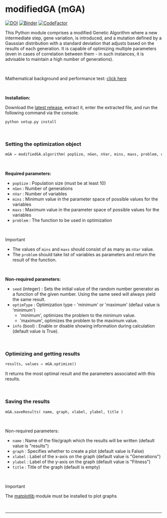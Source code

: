 # modifiedGA (mGA) 
[![DOI](https://zenodo.org/badge/820537288.svg)](https://zenodo.org/doi/10.5281/zenodo.12569211)
[![Binder](https://mybinder.org/badge_logo.svg)](https://mybinder.org/v2/gh/acanbay/modifiedGA/HEAD?labpath=examples.ipynb) 
[![CodeFactor](https://www.codefactor.io/repository/github/acanbay/modifiedga/badge)](https://www.codefactor.io/repository/github/acanbay/modifiedga)

This Python module comprises a modified Genetic Algorithm where a new intermediate step, gene variation, is introduced, and a mutation defined by a Gaussian distribution with a standard deviation that adjusts based on the results of each generation. It is capable of optimizing multiple parameters (even in cases of correlation between them - in such instances, it is advisable to maintain a high number of generations).

<br>

Mathematical background and performance test: [click here](https://github.com/acanbay/modifiedGA/blob/main/modifiedGA.pdf)

<br>

**Installation:**

Download the [latest release](https://github.com/acanbay/modifiedGA/releases), extract it, enter the extracted file, and run the following command via the console.
```console
python setup.py install
```

<br>

### Setting the optimization object

```python
mGA = modifiedGA.algorithm( popSize, nGen, nVar, mins, maxs, problem, optimType, info )
```
<br>

**Required parameters:**
  * `popSize`   : Population size (must be at least 10)
  * `nGen`      : Number of generations
  * `nVar`      : Number of variables
  * `mins`      : Minimum value in the parameter space of possible values for the variables
  * `maxs`      : Maximum value in the parameter space of possible values for the variables
  * `problem`   : The function to be used in optimization

<br>
  
  > [!IMPORTANT]
  > * The values of `mins` and `maxs` should consist of as many as `nVar` value.
  > * The `problem` should take list of variables as parameters and return the result of the function.

<br>

**Non-required parameters:**
  * `seed` (integer) : Sets the initial value of the random number generator as a function of the given number. Using the same seed will always yield the same result.
  * `optimType`      : Optimization type - 'minimum' or 'maximum' (defaul value is 'minimum')
    * 'minimum', optimizes the problem to the minimum value.
    * 'maximum', optimizes the problem to the maximum value.
  * `info` (bool)    : Enable or disable showing information during calculation (default value is True).

<br>

### Optimizing and getting results

```python
results, values = mGA.optimize()
```

It returns the most optimal result and the parameters associated with this results.

<br>

### Saving the results

```python
mGA.saveResults( name, graph, xlabel, ylabel, title )
```

<br>

Non-required parameters:
  * `name`      : Name of the file/graph which the results will be written (default value is "results")
  * `graph`     : Specifies whether to create a plot (default value is False)
  * `xlabel`    : Label of the x-axis on the graph (default value is "Generations")
  * `ylabel`    : Label of the y-axis on the graph (default value is "Fitness")
  * `title`     : Title of the graph (default is empty)

<br>
  
  > [!IMPORTANT]
  > The [matplotlib](https://github.com/matplotlib/matplotlib) module must be installed to plot graphs

<br>

---

